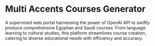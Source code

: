 # Multi Accents Courses Generator
A supervised web portal harnessing the power of OpenAI API to swiftly produce comprehensive Egyptian and Saudi courses. From language learning to cultural studies, this platform streamlines course creation, catering to diverse educational needs with efficiency and accuracy.
